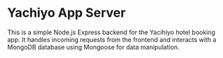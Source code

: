 # Yachiyo App Server

This is a simple Node.js Express backend for the Yacihiyo hotel booking app. It handles incoming requests from the frontend and interacts with a MongoDB database using Mongoose for data manipulation.
